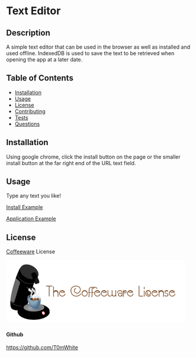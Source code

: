 # Text Editor

  ## Description
  
A simple text editor that can be used in the browser as well as installed and used offline. IndexedDB is used to save the text to be retrieved when opening the app at a later date.
  
  ## Table of Contents
  
  - [Installation](#installation)
  - [Usage](#usage)
  - [License](#license)
  - [Contributing](#contributing)
  - [Tests](#tests)
  - [Questions](#questions)
  
  
  
  ## Installation
  
Using google chrome, click the install button on the page or the smaller install button at the far right end of the URL text field.
  
  ## Usage
  
Type any text you like!

[Install Example](./ExampleImages/Example1.png)

[Application Example](./ExampleImages/Example2.png)

  ## License


[Coffeeware](https://github.com/Sonic853/coffeeware-license)
     License

![License: Coffeeware](https://raw.githubusercontent.com/Sonic853/coffeeware-license/master/coffeeware-logo.png)


  #### Github
  
  https://github.com/T0mWhite
  
  
  
  



